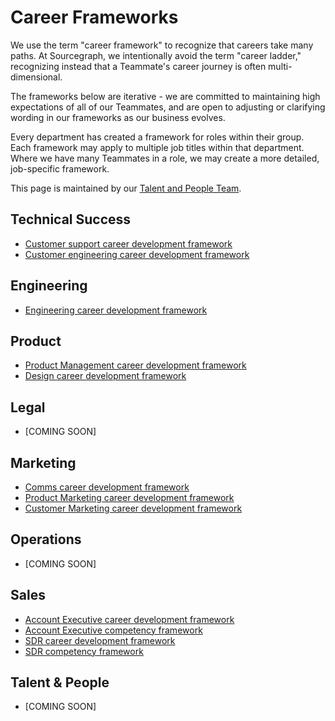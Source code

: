 # Career Frameworks

We use the term "career framework" to recognize that careers take many paths. At Sourcegraph, we intentionally avoid the term "career ladder," recognizing instead that a Teammate's career journey is often multi-dimensional.

The frameworks below are iterative - we are committed to maintaining high expectations of all of our Teammates, and are open to adjusting or clarifying wording in our frameworks as our business evolves.

Every department has created a framework for roles within their group. Each framework may apply to multiple job titles within that department. Where we have many Teammates in a role, we may create a more detailed, job-specific framework.

This page is maintained by our [Talent and People Team](../../departments/people-talent/index.md).

## Technical Success

- [Customer support career development framework](../../departments/technical-success/support/career-growth/cs-career-framework.md)
- [Customer engineering career development framework](../../departments/technical-success/ce/career-growth/index.md)

## Engineering

- [Engineering career development framework](../../departments/engineering/dev/career-development/framework.md)

## Product

- [Product Management career development framework](../../departments/product/career-development/framework.md)
- [Design career development framework](../../departments/product/design/career-development.md)

## Legal

- [COMING SOON]

## Marketing

- [Comms career development framework](../../departments/marketing/career-development/comms-framework.md)
- [Product Marketing career development framework](../../departments/marketing/career-development/product-marketing-framework.md)
- [Customer Marketing career development framework](../../departments/marketing/career-development/customer-marketing-framework.md)

## Operations

- [COMING SOON]

## Sales

- [Account Executive career development framework](../../departments/sales/career-development/ae-framework.md)
- [Account Executive competency framework](../../departments/sales/career-development/ae-competencies.md)
- [SDR career development framework](../../departments/sales/career-development/sdr-framework.md)
- [SDR competency framework](../../departments/sales/career-development/sdr-competencies.md)

## Talent & People

- [COMING SOON]
